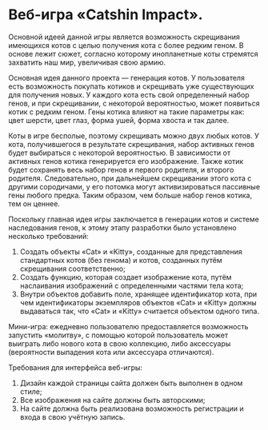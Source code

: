 # Веб-игра «Catshin Impact». 
Основной идеей данной игры является возможность скрещивания имеющихся котов с целью получения кота с более редким геном. В основе лежит сюжет, согласно которому инопланетные коты стремятся захватить наш мир, увеличивая свою армию.

Основная идея данного проекта — генерация котов. У пользователя есть возможность покупать котиков и скрещивать уже существующих для получения новых. У каждого кота есть свой определенный набор генов, и при скрещивании, с некоторой вероятностью, может появиться котик с редким геном. Гены котика влияют на такие параметры как: цвет шерсти, цвет глаз, форма ушей, форма хвоста и так далее. 

Коты в игре бесполые, поэтому скрещивать можно двух любых котов. У кота, получившегося в результате скрещивания, набор активных генов будет выбираться с некоторой вероятностью. В зависимости от активных генов котика генерируется его изображение. Также котик будет сохранять весь набор генов и первого родителя, и второго родителя. Следовательно, при дальнейшем скрещивании этого кота с другими сородичами, у его потомка могут активизироваться пассивные гены любого предка. Таким образом, чем больше набор генов котика, тем он ценнее.

Поскольку главная идея игры заключается в генерации котов и системе наследования генов, к этому этапу разработки было установлено несколько требований:
1. Создать объекты «Cat» и «Kitty», созданные для представления стандартных котов (без генома) и котов, созданных путём скрещивания соответственно;
2. Создать функцию, которая создает изображение кота, путём наслаивания изображений с определенными частями тела кота;
3. Внутри объектов добавить поле, хранящее идентификатор кота, при чем идентификаторы экземпляров объектов «Cat» и «Kitty» должны выдаваться так, что «Cat» и «Kitty» считается объектом одного типа.

Мини-игра: ежедневно пользователю предоставляется возможность запустить «молитву», с помощью которой пользователь может выиграть либо нового кота в свою коллекцию, либо аксессуары (вероятности выпадения кота или аксессуара отличаются).  

Требования для интерфейса веб-игры:
1. Дизайн каждой страницы сайта должен быть выполнен в одном стиле;
2. Все изображения на сайте должны быть авторскими;
3. На сайте должна быть реализована возможность регистрации и входа в свою учётную запись.
